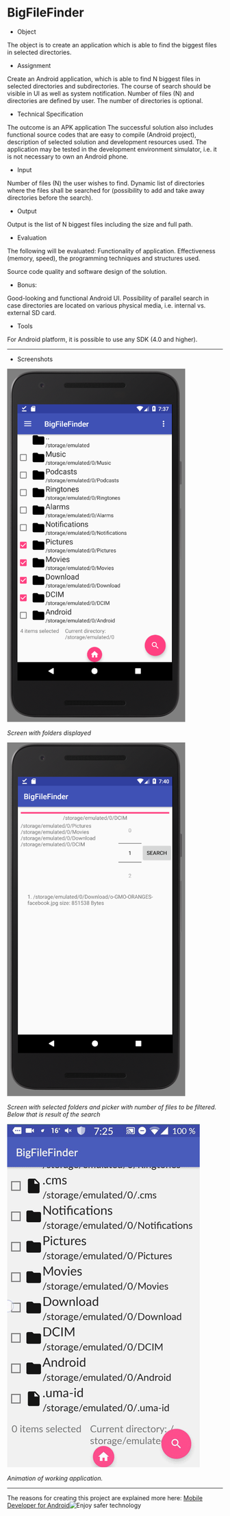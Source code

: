 # BigFileFinder
- Object

The object is to create an application which is able to find the biggest files in selected directories.

- Assignment

Create an Android application, which is able to find N biggest files in selected directories and subdirectories. The course of search should be visible in UI as well as system notification. Number of files (N) and directories are defined by user. The number of directories is optional.

- Technical Specification

The outcome is an APK application
The successful solution also includes functional source codes that are easy to compile (Android project), description of selected solution and development resources used.
The application may be tested in the development environment simulator, i.e. it is not necessary to own an Android phone.

- Input

Number of files (N) the user wishes to find.
Dynamic list of directories where the files shall be searched for (possibility to add and take away directories before the search).

- Output

Output is the list of N biggest files including the size and full path.

- Evaluation

The following will be evaluated:
Functionality of application.
Effectiveness (memory, speed), the programming techniques and structures used.

Source code quality and software design of the solution.

- Bonus:

Good-looking and functional Android UI.
Possibility of parallel search in case directories are located on various physical media, i.e. internal vs. external SD card.

- Tools

For Android platform, it is possible to use any SDK (4.0 and higher).


* * *

- Screenshots

![Screen1.png](https://github.com/dobias14/BigFileFinder/blob/master/Screen1.png)

*Screen with folders displayed*

![Screen2.png](https://github.com/dobias14/BigFileFinder/blob/master/Screen2.png)

*Screen with selected folders and picker with number of files to be filtered. Below that is result of the search*

![Screen3.gif](https://github.com/dobias14/BigFileFinder/blob/master/Screen3.gif)

*Animation of working application.*

* * *

The reasons for creating this project are explained more here: [Mobile Developer for Android](https://join.eset.com/en/challenges/mobile-developer-android)![Enjoy safer technology](http://www.eset-la.com/images/logo-eset-facebook.png)



